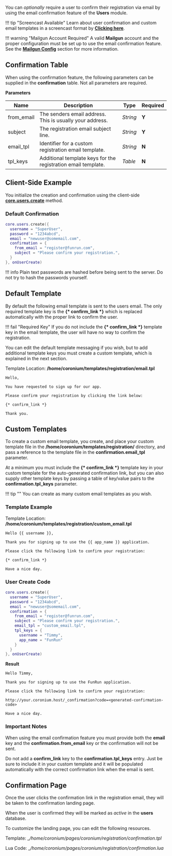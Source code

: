 You can _optionally_ require a user to confirm their registration via email by using the email confirmation feature of the __Users__ module.

!!! tip "Screencast Available"
    Learn about user confirmation and custom email templates in a screencast format by __[Clicking here](/screencasts/#confirming-users)__.

!!! warning "Mailgun Account Required"
    A valid __Mailgun__ account and the proper configuration must be set up to use the email confirmation feature. See the __[Mailgun Config](/server/webmin/mailgun/)__ section for more information.

## Confirmation Table

When using the confirmation feature, the following parameters can be supplied in the __confirmation__ table. Not all parameters are required.

__Parameters__

|Name|Description|Type|Required|
|----|-----------|----|--------|
|from_email|The senders email address. This is usually your address.|_String_|__Y__|
|subject|The registration email subject line.|_String_|__Y__|
|email_tpl|Identifier for a custom registration email template.|_String_|__N__|
|tpl_keys|Additional template keys for the registration email template.|_Table_|__N__|

## Client-Side Example

You initialize the creation and confirmation using the client-side __[core.users.create](/client/modules/users/api/#create)__ method.

### Default Confirmation

```lua
core.users.create({
  username = "SuperUser",
  password = "1234abcd",
  email = "newuser@somemail.com",
  confirmation = {
    from_email = "register@funrun.com",
    subject = "Please confirm your registration.",
  }
}, onUserCreate)
```

!!! info
    Plain text passwords are hashed before being sent to the server. Do not try to hash the passwords yourself.

## Default Template

By default the following email template is sent to the users email. The only required template key is the __{\* confirm_link \*}__ which is replaced automatically with the proper link to confirm the user.

!!! fail "Required Key"
    If you do not include the __{\* confirm_link \*}__ template key in the email template, the user will have no way to confirm the registration.

You can edit the default template messaging if you wish, but to add additional template keys you must create a custom template, which is explained in the next section.

Template Location: __/home/coronium/templates/registration/email.tpl__

```text
Hello,

You have requested to sign up for our app. 

Please confirm your registration by clicking the link below:

{* confirm_link *}

Thank you.
```

## Custom Templates

To create a custom email template, you create, and place your custom template file in the __/home/coronium/templates/registration/__ directory, and pass a reference to the template file in the __confirmation.email_tpl__ parameter.

At a minimum you must include the __{* confirm_link \*}__ template key in your custom template for the auto-generated confirmation link, but you can also supply other template keys by passing a table of key/value pairs to the __confirmation.tpl_keys__ parameter.

!!! tip ""
    You can create as many custom email templates as you wish.

### Template Example

Template Location: __/home/coronium/templates/registration/custom_email.tpl__

```text
Hello {{ username }},

Thank you for signing up to use the {{ app_name }} application.

Please click the following link to confirm your registration:

{* confirm_link *}

Have a nice day.
```

### User Create Code

```lua
core.users.create({
  username = "SuperUser",
  password = "1234abcd",
  email = "newuser@somemail.com",
  confirmation = {
    from_email = "register@funrun.com",
    subject = "Please confirm your registration.",
    email_tpl = "custom_email.tpl",
    tpl_keys = {
      username = "Timmy",
      app_name = "FunRun"
    }
  }
}, onUserCreate)
```

__Result__

```text
Hello Timmy,

Thank you for signing up to use the FunRun application.

Please click the following link to confirm your registration:

http://your.coronium.host/_confirmation?code=<generated-confirmation-code>

Have a nice day.
```

### Important Notes

When using the email confirmation feature you must provide both the __email__ key and the __confirmation.from_email__ key or the confirmation will not be sent.

Do not add a __confirm_link__ key to the __confirmation.tpl_keys__ entry. Just be sure to include it in your custom template and it will be populated automatically with the correct confirmation link when the email is sent.

## Confirmation Page

Once the user clicks the confirmation link in the registration email, they will be taken to the confirmation landing page. 

When the user is confirmed they will be marked as _active_ in the __users__ database.

To customize the landing page, you can edit the following resources.

Template: __/home/coronium/pages/_coronium/registration/confirmation.tpl__

Lua Code: __/home/coronium/pages/_coronium/registration/confirmation.lua__
